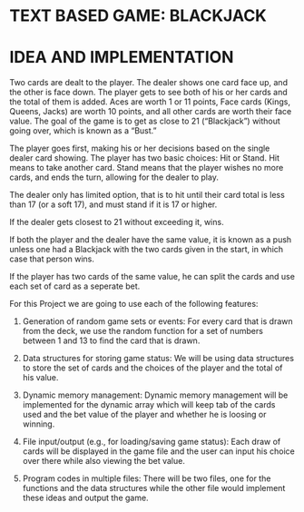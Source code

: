 # TEXT BASED GAME: BLACKJACK 

# IDEA AND IMPLEMENTATION


Two cards are dealt to the player. The dealer shows one card face up, and the other is face down. The player gets to see both of his or her cards and the total of them is added. Aces are worth 1 or 11 points, Face cards (Kings, Queens, Jacks) are worth 10 points, and all other cards are worth their face value. The goal of the game is to get as close to 21 (“Blackjack”) without going over, which is known as a “Bust.” 

The player goes first, making his or her decisions based on the single dealer card showing. The player has two basic choices: Hit or Stand. Hit means to take another card. Stand means that the player wishes no more cards, and ends the turn, allowing for the dealer to play.

The dealer only has limited option, that is to hit until their card total is less than 17 (or a soft 17), and must stand if it is 17 or higher. 

If the dealer gets closest to 21 without exceeding it, wins.

If both the player and the dealer have the same value, it is known as a push unless one had a Blackjack with the two cards given in the start, in which case that person wins.

If the player has two cards of the same value, he can split the cards and use each set of card as a seperate bet.

For this Project we are going to use each of the following features:

1) Generation of random game sets or events:
	For every card that is drawn from the deck, we use the random function for a set of numbers between 1 and 13 to find the card that is drawn.

2) Data structures for storing game status:
	We will be using data structures to store the set of cards and the choices of the player and the total of his value.

3) Dynamic memory management:
	Dynamic memory management will be implemented for the dynamic array which will keep tab of the cards used and the bet value of the player and whether he is loosing or winning.
	
4) File input/output (e.g., for loading/saving game status):
	Each draw of cards will be displayed in the game file and the user can input his choice over there while also viewing the bet value.
	
5) Program codes in multiple files:
	There will be two files, one for the functions and the data structures while the other file would implement these ideas and output the game. 


